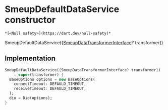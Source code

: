 


# SmeupDefaultDataService constructor




    *[<Null safety>](https://dart.dev/null-safety)*



SmeupDefaultDataService({[SmeupDataTransformerInterface](../../smeup_services_transformers_smeup_data_transformer_interface/SmeupDataTransformerInterface-class.md)? transformer})





## Implementation

```dart
SmeupDefaultDataService({SmeupDataTransformerInterface? transformer})
    : super(transformer) {
  BaseOptions options = new BaseOptions(
    connectTimeout: DEFAULD_TIMEOUT,
    receiveTimeout: DEFAULD_TIMEOUT,
  );
  dio = Dio(options);
}
```







